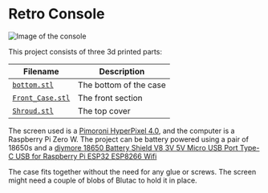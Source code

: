 # Retro Console

![Image of the console](img/screen.png)

This project consists of three 3d printed parts:

| Filename                           | Description            |
|------------------------------------|------------------------|
| [`bottom.stl`](bottom.stl)         | The bottom of the case |
| [`Front_Case.stl`](Front_Case.stl) | The front section      |
| [`Shroud.stl`](Shroud.stl)         | The top cover          |

The screen used is a [Pimoroni HyperPixel 4.0](https://shop.pimoroni.com/products/hyperpixel-4?variant=12569539706963), and the computer is a Raspberry Pi Zero W. The project can be battery powered using a pair of 18650s and a [diymore 18650 Battery Shield V8 3V 5V Micro USB Port Type-C USB for Raspberry Pi ESP32 ESP8266 Wifi](https://www.amazon.co.uk/gp/product/B0822Q4VS4/ref=ppx_yo_dt_b_asin_title_o00_s00?ie=UTF8&psc=1)

The case fits together without the need for any glue or screws. The screen might need a couple of blobs of Blutac to hold it in place.
